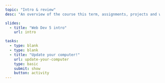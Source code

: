 ```yaml
---
topic: "Intro & review"
desc: "An overview of the course this term, assignments, projects and weekly tasks."

slides:
  - title: "Web Dev 5 intro"
    url: intro

tasks:
  - type: blank
  - type: blank
  - title: "Update your computer!"
    url: update-your-computer
    type: basic
    submit: show
    button: activity
---
```

